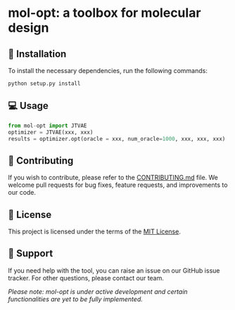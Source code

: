 # mol-opt: a toolbox for molecular design

## 🚀 Installation 
To install the necessary dependencies, run the following commands:

```
python setup.py install 
```

## 💻 Usage

```python
from mol-opt import JTVAE
optimizer = JTVAE(xxx, xxx) 
results = optimizer.opt(oracle = xxx, num_oracle=1000, xxx, xxx, xxx)
```

## 🤝 Contributing
If you wish to contribute, please refer to the [CONTRIBUTING.md](CONTRIBUTING.md) file. We welcome pull requests for bug fixes, feature requests, and improvements to our code.


## 📜 License
This project is licensed under the terms of the [MIT License](LICENSE).


## 💼 Support
If you need help with the tool, you can raise an issue on our GitHub issue tracker. For other questions, please contact our team. 

*Please note: mol-opt is under active development and certain functionalities are yet to be fully implemented.*


